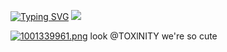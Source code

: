[![Typing SVG](https://readme-typing-svg.herokuapp.com?font=Cabin&weight=100&size=19&duration=1000&pause=1000&color=E9E9E9&center=true&multiline=true&height=80&lines=Your+a+part+time+lover%2C;And+a+full+time+friend+%3C3)](https://git.io/typing-svg)
![](https://graphic.neocities.org/flw2.gif)

[![1001339961.png](https://i.postimg.cc/xTLPNsSv/1001339961.png)](https://postimg.cc/nCcm6Grr)
look @TOXlNITY we're so cute
